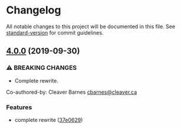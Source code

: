 # Changelog

All notable changes to this project will be documented in this file. See [standard-version](https://github.com/conventional-changelog/standard-version) for commit guidelines.

## [4.0.0](https://github.com/mightyiam/tsconfigs/compare/v3.0.0...v4.0.0) (2019-09-30)


### ⚠ BREAKING CHANGES

* Complete rewrite.

Co-authored-by: Cleaver Barnes <cbarnes@cleaver.ca>

### Features

* complete rewrite ([37e0629](https://github.com/mightyiam/tsconfigs/commit/37e0629))
